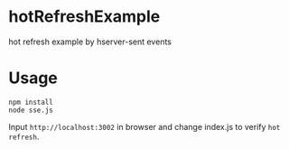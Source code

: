 # hotRefreshExample
hot refresh example by hserver-sent events

# Usage

```
npm install
node sse.js
```

Input ```http://localhost:3002``` in browser and change index.js to verify ```hot refresh```.
